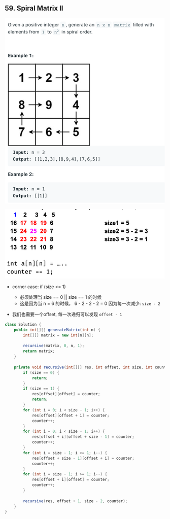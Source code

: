 ## 59. Spiral Matrix II

![](img/2021-07-10-15-44-46.png)

![](img/2021-07-10-15-45-06.png)

- corner case: if (size <= 1)
  - 必须处理当 size == 0 || size == 1 的时候
  - 这是因为当 n = 6 的时候， 6 - 2 - 2 - 2 = 0
    因为每一次减少: `size - 2`

- 我们也需要一个offset, 每一次递归可以发现 `offset - 1`

```java
class Solution {
    public int[][] generateMatrix(int n) {
        int[][] matrix = new int[n][n];

        recursive(matrix, 0, n, 1);
        return matrix;
    }

    private void recursive(int[][] res, int offset, int size, int counter) {
        if (size == 0) {
            return;
        }
        if (size == 1) {
            res[offset][offset] = counter;
            return;
        }
        for (int i = 0; i < size - 1; i++) {
            res[offset][offset + i] = counter;
            counter++;
        }
        for (int i = 0; i < size - 1; i++) {
            res[offset + i][offset + size - 1] = counter;
            counter++;
        }
        for (int i = size - 1; i >= 1; i--) {
            res[offset + size - 1][offset + i] = counter;
            counter++;
        }
        for (int i = size - 1; i >= 1; i--) {
            res[offset + i][offset] = counter;
            counter++;
        }

        recursive(res, offset + 1, size - 2, counter);
    }
}
```